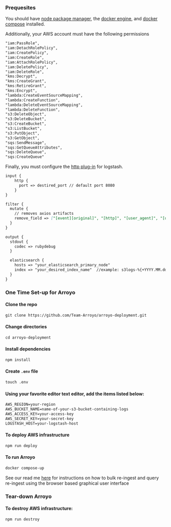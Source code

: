 ### Prequesites
You should have [node package manager](https://docs.npmjs.com/downloading-and-installing-node-js-and-npm), the [docker engine](https://docs.docker.com/engine/install/), and [docker compose](https://docs.docker.com/compose/install/) installed.

Additionally, your AWS account must have the following permissions
```markdown
"iam:PassRole",
"iam:DetachRolePolicy",
"iam:CreatePolicy",
"iam:CreateRole",
"iam:AttachRolePolicy",
"iam:DeletePolicy",
"iam:DeleteRole",
"kms:Decrypt",
"kms:CreateGrant",
"kms:RetireGrant",
"kms:Encrypt",
"lambda:CreateEventSourceMapping",
"lambda:CreateFunction",
"lambda:DeleteEventSourceMapping",
"lambda:DeleteFunction",
"s3:DeleteObject",
"s3:DeleteBucket",
"s3:CreateBucket",
"s3:ListBucket",
"s3:PutObject",
"s3:GetObject",
"sqs:SendMessage",
"sqs:GetQueueAttributes",
"sqs:DeleteQueue",
"sqs:CreateQueue"
```

Finally, you must configure the [http plug-in](https://www.elastic.co/blog/introducing-logstash-input-http-plugin) for logstash.

```markdown
input {
    http {
      port => destired_port // default port 8080
    }
}

filter {
  mutate {
    // removes axios artifacts
    remove_field => ["[event][original]", "[http]", "[user_agent]", "[url]"]
  }
}

output {
  stdout {
    codec => rubydebug
  }

  elasticsearch {
    hosts => "your_elasticsearch_primary_node"
    index => "your_desired_index_name"  //example: s3logs-%{+YYYY.MM.dd}
  }
}
```

### One Time Set-up for Arroyo

#### Clone the repo

```markdown
git clone https://github.com/Team-Arroyo/arroyo-deployment.git
```

#### Change directories

```markdown
cd arroyo-deployment
```

#### Install dependencies

```markdown
npm install
```

#### Create `.env` file

```markdown
touch .env
```

#### Using your favorite editor text editor, add the items listed below: 

```markdown
AWS_REGION=your-region
AWS_BUCKET_NAME=name-of-your-s3-bucket-containing-logs
AWS_ACCESS_KEY=your-access-key
AWS_SECRET_KEY=your-secret-key
LOGSTASH_HOST=your-logstash-host
```
#### To deploy AWS infrastructure

```markdown
npm run deploy
```

#### To run Arroyo

```markdown
docker compose-up
```
See our read me [here](https://github.com/Team-Arroyo) for instructions on how to bulk re-ingest and query re-ingest using the browser based graphical user interface

### Tear-down Arroyo

#### To destroy AWS infrastructure:

```markdown
npm run destroy
```
